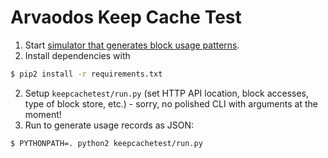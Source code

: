 # Arvaodos Keep Cache Test
1. Start [simulator that generates block usage patterns](https://github.com/wtsi-hgi/cache-usage-simulator).
2. Install dependencies with 
```bash
$ pip2 install -r requirements.txt
```
2. Setup `keepcachetest/run.py` (set HTTP API location, block accesses, type of block store, etc.) - sorry, no polished CLI with arguments at the moment!
3. Run to generate usage records as JSON:
```bash
$ PYTHONPATH=. python2 keepcachetest/run.py
```